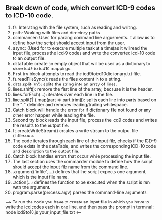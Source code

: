<h2>Break down of code, which convert ICD-9 codes to ICD-10 code.</h2>
<ol>
  <li>fs: Interating with the file system, such as reading and writing.</li>
  <li>path: Working with files and directory paths.</li>
  <li>commander: Used for parsing command line arguements. It allow us to define how the script should accept input from the user.</li>
  <li>async: (Used for to execute multiple task at a time)as it wil read the input file, process the icd-9 codes and write the converted icd-10 code to an output file.</li>
  <li>dataTable: create an empty object that will be used as a dictionary to store icd9 to icd10 mappings.</li>
  <li>First try block attempts to read the icd9toicd10dictionary.txt file.</li>
  <li>fs.readFileSync(): reads the files content in to a string.</li>
  <li>data.split('\n'): splits the string into an array of lines.</li>
  <li>lines.shift(): remove the first line of the array, because it is the header.</li>
  <li>lines.forEach(...): iterates over each line in the file.</li>
  <li>line.split('|').map(part => part.trim()): splits each line into parts based on the "|" delimiter and removes leading/trailing whitespace.</li>
  <li>Catch block will handle the error for if dictionary file not found or any other error happen while reading the file.</li>
  <li>Second try block reads the input file, process the icd9 codes and writes the results to the output file.</li>
  <li>fs.createWriteStream() creates a write stream to the output file (infile.out).</li>
  <li>The code iterates through each line of the input file, checks if the ICD-9 code exists in the dataTable, and writes the corresponding ICD-10 code and description to the output file.</li>
  <li>Catch block handles errors that occur while processing the input file.</li>
  <li>The last section uses the commander module to define how the script should accept the input file name from the command line.</li>
  <li>.argument('infile', ...) defines that the script expects one argument, which is the input file name.</li>
  <li>.action(...) defines the function to be executed when the script is run with the argument.</li>
  <li>program.parse(process.argv) parses the command-line arguments.</li>
</ol>

--> To run the code you have to create an input file in which you have to write the icd codes each in one line. and then pass the prompt in terminal:
node icd9to10.js your_input_file.txt <--